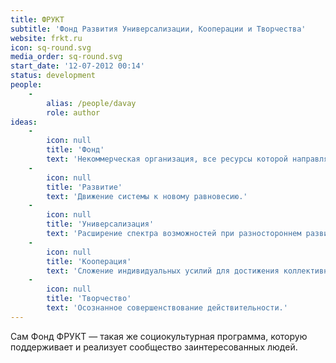 ```yaml
---
title: ФРУКТ
subtitle: 'Фонд Развития Универсализации, Кооперации и Творчества'
website: frkt.ru
icon: sq-round.svg
media_order: sq-round.svg
start_date: '12-07-2012 00:14'
status: development
people:
    -
        alias: /people/davay
        role: author
ideas:
    -
        icon: null
        title: 'Фонд'
        text: 'Некоммерческая организация, все ресурсы которой направляются на реализацию её миссии.'
    -
        icon: null
        title: 'Развитие'
        text: 'Движение системы к новому равновесию.'
    -
        icon: null
        title: 'Универсализация'
        text: 'Расширение спектра возможностей при разностороннем развитии способностей'
    -
        icon: null
        title: 'Кооперация'
        text: 'Сложение индивидуальных усилий для достижения коллективных целей.'
    -
        icon: null
        title: 'Творчество'
        text: 'Осознанное совершенствование действительности.'
---
```


Сам Фонд ФРУКТ — такая же социокультурная программа, которую поддерживает и реализует сообщество заинтересованных людей. 